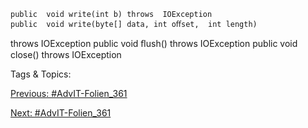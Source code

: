     public  void write(int b) throws  IOException
    public  void write(byte[] data, int oﬀset,  int length)
   throws  IOException
    public  void ﬂush()  throws  IOException
    public  void close()  throws  IOException

   Tags & Topics:
   

[Previous: #AdvIT-Folien_361](AdvIT-Folien_361.md)

[Next: #AdvIT-Folien_361](AdvIT-Folien_361.md)